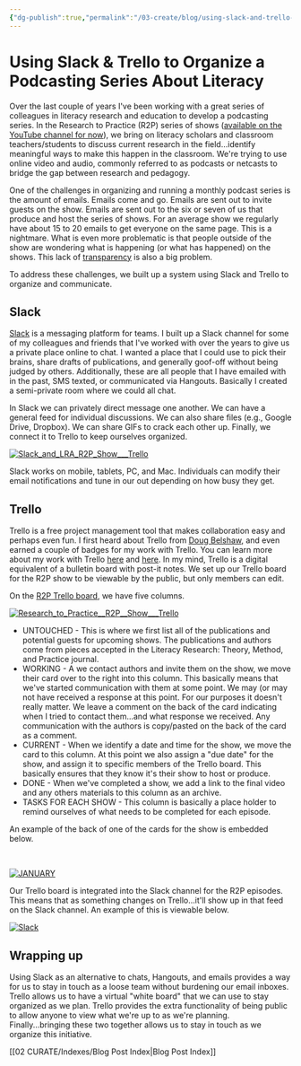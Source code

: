 ```yaml
---
{"dg-publish":true,"permalink":"/03-create/blog/using-slack-and-trello-to-organize-a-podcasting-series-about-literacy/","tags":["slack","podcasting","lra"]}
---
```



# Using Slack & Trello to Organize a Podcasting Series About Literacy

Over the last couple of years I've been working with a great series of colleagues in literacy research and education to develop a podcasting series. In the Research to Practice (R2P) series of shows ([available on the YouTube channel for now](https://www.youtube.com/user/LiteracyResearch)), we bring on literacy scholars and classroom teachers/students to discuss current research in the field...identify meaningful ways to make this happen in the classroom. We're trying to use online video and audio, commonly referred to as podcasts or netcasts to bridge the gap between research and pedagogy.

One of the challenges in organizing and running a monthly podcast series is the amount of emails. Emails come and go. Emails are sent out to invite guests on the show. Emails are sent out to the six or seven of us that produce and host the series of shows. For an average show we regularly have about 15 to 20 emails to get everyone on the same page. This is a nightmare. What is even more problematic is that people outside of the show are wondering what is happening (or what has happened) on the shows. This lack of [transparency](http://wiobyrne.com/moving-toward-transparency-in-higher-education/) is also a big problem.

To address these challenges, we built up a system using Slack and Trello to organize and communicate.

## Slack

[Slack](https://slack.com/) is a messaging platform for teams. I built up a Slack channel for some of my colleagues and friends that I've worked with over the years to give us a private place online to chat. I wanted a place that I could use to pick their brains, share drafts of publications, and generally goof-off without being judged by others. Additionally, these are all people that I have emailed with in the past, SMS texted, or communicated via Hangouts. Basically I created a semi-private room where we could all chat.

In Slack we can privately direct message one another. We can have a general feed for individual discussions. We can also share files (e.g., Google Drive, Dropbox). We can share GIFs to crack each other up. Finally, we connect it to Trello to keep ourselves organized.

[![Slack_and_LRA_R2P_Show___Trello](images/Slack_and_LRA_R2P_Show___Trello.png)](http://wiobyrne.com/wp-content/uploads/2016/01/Slack_and_LRA_R2P_Show___Trello.png)

Slack works on mobile, tablets, PC, and Mac. Individuals can modify their email notifications and tune in our out depending on how busy they get.

## Trello

Trello is a free project management tool that makes collaboration easy and perhaps even fun. I first heard about Trello from [Doug Belshaw](https://twitter.com/dajbelshaw/), and even earned a couple of badges for my work with Trello. You can learn more about my work with Trello [here](http://wiobyrne.com/continued-thoughts-on-getting-things-done-with-kanban-and-trello/) and [here](http://wiobyrne.com/describing-the-complex-systems-that-influence-guide-workflow/). In my mind, Trello is a digital equivalent of a bulletin board with post-it notes. We set up our Trello board for the R2P show to be viewable by the public, but only members can edit.

On the [R2P Trello board](https://trello.com/b/OAiBuu3F), we have five columns.

[![Research_to_Practice__R2P__Show___Trello](images/Research_to_Practice__R2P__Show___Trello-1024x474.png)](http://wiobyrne.com/wp-content/uploads/2016/01/Research_to_Practice__R2P__Show___Trello.png)

- UNTOUCHED - This is where we first list all of the publications and potential guests for upcoming shows. The publications and authors come from pieces accepted in the Literacy Research: Theory, Method, and Practice journal.
- WORKING - A we contact authors and invite them on the show, we move their card over to the right into this column. This basically means that we've started communication with them at some point. We may (or may not have received a response at this point. For our purposes it doesn't really matter. We leave a comment on the back of the card indicating when I tried to contact them...and what response we received. Any communication with the authors is copy/pasted on the back of the card as a comment.
- CURRENT - When we identify a date and time for the show, we move the card to this column. At this point we also assign a "due date" for the show, and assign it to specific members of the Trello board. This basically ensures that they know it's their show to host or produce.
- DONE - When we've completed a show, we add a link to the final video and any others materials to this column as an archive.
- TASKS FOR EACH SHOW - This column is basically a place holder to remind ourselves of what needs to be completed for each episode.

An example of the back of one of the cards for the show is embedded below.

 

[![JANUARY](images/JANUARY.png)](http://wiobyrne.com/wp-content/uploads/2016/01/JANUARY.png)

Our Trello board is integrated into the Slack channel for the R2P episodes. This means that as something changes on Trello...it'll show up in that feed on the Slack channel. An example of this is viewable below.

[![Slack](images/Slack.png)](http://wiobyrne.com/wp-content/uploads/2016/01/Slack.png)

## Wrapping up

Using Slack as an alternative to chats, Hangouts, and emails provides a way for us to stay in touch as a loose team without burdening our email inboxes. Trello allows us to have a virtual "white board" that we can use to stay organized as we plan. Trello provides the extra functionality of being public to allow anyone to view what we're up to as we're planning. Finally...bringing these two together allows us to stay in touch as we organize this initiative.

[[02 CURATE/Indexes/Blog Post Index\|Blog Post Index]]
 